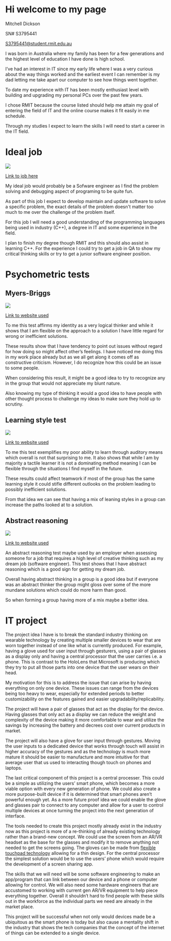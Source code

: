 # Hi welcome to my page

Mitchell Dickson	

SN# S3795441							

S3795441@student.rmit.edu.au

 

I was born in Australia where my family has been for a few generations and the highest level of education I have done is high school.

I’ve had an interest in IT since my early life where I was a very curious about the way things worked and the earliest event I can remember is my dad letting me take apart our computer to see how things went together. 

To date my experience with IT has been mostly enthusiast level with building and upgrading my personal PCs over the past few years. 

I chose RMIT because the course listed should help me attain my goal of entering the field of IT and the online course makes it fit easily in me schedule. 

Through my studies I expect to learn the skills I will need to start a career in the IT field. 

 

 

Ideal job
=========
![](https://puu.sh/D0987/be89d7450a.png)

[Link to job here](https://www.seek.com.au/job/38578690?type=standout&searchrequesttoken=dbbc63ef-102e-4a3d-9978-dfc199ee4cbd)

My ideal job would probably be a Sofware engineer as I find the problem solving and debugging aspect of programing to be quite fun. 

As part of this job I expect to develop maintain and update software to solve a specific problem, the exact details of the problem doesn't matter too much to me over the challenge of the problem itself. 

For this job I will need a good understanding of the programming languages being used in industry (C++), a degree in IT and some experience in the field. 

I plan to finish my degree though RMIT and this should also assist in learning C++. For the experience I could try to get a job in QA to show my critical thinking skills or try to get a junior software engineer position.  

 

Psychometric tests 
==================
## Myers-Briggs 

![](https://puu.sh/CSj8a/1e622d485a.png)

[Link to website used](https://www.16personalities.com/)

To me this test affirms my identity as a very logical thinker and while it shows that I am flexible on the approach to a solution I have little regard for wrong or inefficient solutions. 

These results show that I have tendency to point out issues without regard for how doing so might affect other’s feelings. I have noticed me doing this in my work place already but as we all get along it comes off as constructive criticism. However, I do recognize how this could be an issue to some people. 

When considering this result, it might be a good idea to try to recognize any in the group that would not appreciate my blunt nature. 

Also knowing my type of thinking it would a good idea to have people with other thought process to challenge my ideas to make sure they hold up to scrutiny. 

## Learning style test 

![](https://puu.sh/CSjxz/7690e284e2.png)

[Link to website used](http://www.educationplanner.org/students/self-assessments/learning-styles.shtml)

To me this test exemplifies my poor ability to learn through auditory means which overall is not that surprising to me. It also shows that while I am by majority a tactile learner it is not a dominating method meaning I can be flexible through the situations I find myself in the future. 

These results could affect teamwork if most of the group has the same learning style it could stifle different outlooks on the problem leading to possibly inefficient solutions. 

From that idea we can see that having a mix of leaning styles in a group can increase the paths looked at to a solution. 

## Abstract reasoning 

![](https://puu.sh/CSk8u/e11730e712.png)

[Link to website used](https://www.123test.com/)

An abstract reasoning test maybe used by an employer when assessing someone for a job that requires a high level of creative thinking such as my dream job (software engineer). This test shows that I have abstract reasoning which is a good sign for getting my dream job. 

Overall having abstract thinking in a group is a good idea but if everyone was an abstract thinker the group might gloss over some of the more mundane solutions which could do more harm than good. 

So when forming a group having more of a mix maybe a better idea. 

IT project  
==========

The project idea I have is to break the standard industry thinking on wearable technology by creating multiple smaller devices to wear that are worn together instead of one like what is currently produced. For example, having a glove used for user input through gesturers, using a pair of glasses as a display only and having a central processor that the user carries i.e. a phone. This is contrast to the HoloLens that Microsoft is producing which they try to put all those parts into one device that the user wears on their head. 

My motivation for this is to address the issue that can arise by having everything on only one device. These issues can range from the devices being too heavy to wear, especially for extended periods to better customizability on the features gained and easier upgradability/replicability. 

The project will have a pair of glasses that act as the display for the device. Having glasses that only act as a display we can reduce the weight and complexity of the device making it more comfortable to wear and utilize the savings by increasing the battery and decrees cost over current products in market. 

The project will also have a glove for user input through gestures. Moving the user inputs to a dedicated device that works through touch will assist in higher accuracy of the gestures and as the technology is much more mature it should be easier to manufacture and more intuitive for that average user that us used to interacting though touch on phones and laptops. 

The last critical component of this project is a central processer. This could be a simple as utilizing the users’ smart phone, which becomes a more viable option with every new generation of phone. We could also create a more purpose-built device if it is determined that smart phones aren’t powerful enough yet. As a more future proof idea we could enable the glove and glasses pair to connect to any computer and allow for a user to control multiple devices at once turning the project into the next generation of interface. 

The tools needed to create this project mostly already exist in the industry now as this project is more of a re-thinking of already existing technology rather than a brand-new concept. We could use the screen from an AR/VR headset as the base for the glasses and modify it to remove anything not needed to get the screens going. The gloves can be made from [flexible touchpad technology](https://www.livescience.com/58280-transparent-touchpad-can-bend-and-stretch.html) allowing for a thin design. For the central processor the simplest solution would be to use the users’ phone which would require the development of a screen sharing app. 

The skills that we will need will be some software engineering to make an app/program that can link between our device and a phone or computer allowing for control. We will also need some hardware engineers that are accustomed to working with current gen AR/VR equipment to help piece everything together. Overall it shouldn’t hard to find people with these skills out in the workforce as the individual parts we need are already in the market place.  

This project will be successful when not only would devices made be a ubiquitous as the smart phone is today but also cause a mentality shift in the industry that shows the tech companies that the concept of the internet of things can be extended to a single device. 
